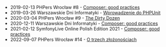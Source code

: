 - 2019-02-13 PHPers Wrocław #8 - [Composer: good practices](2019-02-13_PHPers_Wroclaw_Composer_good_practices.pdf)
- 2019-03-26 Warszawskie Dni Informatyki - [Wprowadzenie do PHPUnit](2019-03-26_Warszawskie_Dni_Informatyki_Wprowadzenie_do_PHPUnit.html)
- 2020-03-04 PHPers Wrocław #9 - [The Dirty Dozen](2020-03-04_PHPers_Wroclaw_The_Dirty_Dozen.html)
- 2020-12-11 Warszawskie Dni Informatyki - [Composer: good practices](2020-12-11_Warszawskie_Dni_Informatyki_Composer_good_practices.html)
- 2021-02-12 SymfonyLive Online Polish Edition 2021 - [Composer: good practices](2021-02-12_SymfonyLive_Online_Polish_Edition_Composer_good_practices.html)
- 2022-09-07 PHPers Wrocław #14 - [O trzech złożonościach](2022-09-07_PHPers_Wroclaw_O_trzech_zlozonosciach.html)
